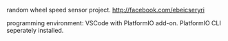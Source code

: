 random wheel speed sensor project. http://facebook.com/ebeicseryri

programming environment:
VSCode with PlatformIO add-on.
PlatformIO CLI seperately installed.

